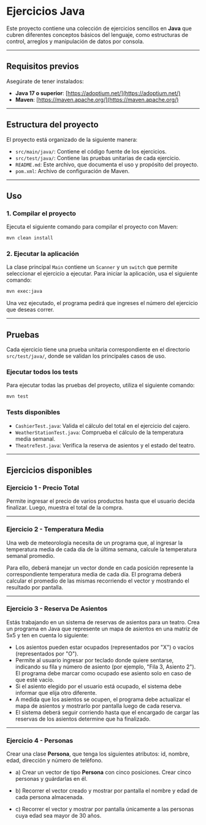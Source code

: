 # Ejercicios Java

Este proyecto contiene una colección de ejercicios sencillos en **Java** que cubren diferentes conceptos básicos del lenguaje, como estructuras de control, arreglos y manipulación de datos por consola.

---

## Requisitos previos

Asegúrate de tener instalados:

- **Java 17 o superior**: [https://adoptium.net/](https://adoptium.net/)
- **Maven**: [https://maven.apache.org/](https://maven.apache.org/)

---

## Estructura del proyecto

El proyecto está organizado de la siguiente manera:

- `src/main/java/`: Contiene el código fuente de los ejercicios.
- `src/test/java/`: Contiene las pruebas unitarias de cada ejercicio.
- `README.md`: Este archivo, que documenta el uso y propósito del proyecto.
- `pom.xml`: Archivo de configuración de Maven.

---

## Uso

### 1. Compilar el proyecto

Ejecuta el siguiente comando para compilar el proyecto con Maven:

```bash
mvn clean install
```

### 2. Ejecutar la aplicación

La clase principal `Main` contiene un `Scanner` y un `switch` que permite seleccionar el ejercicio a ejecutar. Para iniciar la aplicación, usa el siguiente comando:

```bash
mvn exec:java
```

Una vez ejecutado, el programa pedirá que ingreses el número del ejercicio que deseas correr.

---

## Pruebas

Cada ejercicio tiene una prueba unitaria correspondiente en el directorio `src/test/java/`, donde se validan los principales casos de uso.

### Ejecutar todos los tests

Para ejecutar todas las pruebas del proyecto, utiliza el siguiente comando:

```bash
mvn test
```

### Tests disponibles

- `CashierTest.java`: Valida el cálculo del total en el ejercicio del cajero.
- `WeatherStationTest.java`: Comprueba el cálculo de la temperatura media semanal.
- `TheatreTest.java`: Verifica la reserva de asientos y el estado del teatro.

---

## Ejercicios disponibles

### Ejercicio 1 - Precio Total

Permite ingresar el precio de varios productos hasta que el usuario decida finalizar. Luego, muestra el total de la compra.

---

### Ejercicio 2 - Temperatura Media

Una web de meteorología necesita de un programa que, al ingresar la temperatura media de cada día de la última semana, calcule la temperatura semanal promedio.

Para ello, deberá manejar un vector donde en cada posición represente la correspondiente temperatura media de cada día. El programa deberá calcular el promedio de las mismas recorriendo el vector y mostrando el resultado por pantalla.

---

### Ejercicio 3 - Reserva De Asientos

Estás trabajando en un sistema de reservas de asientos para un teatro. Crea un programa en Java que represente un mapa de asientos en una matriz de 5x5 y ten en cuenta lo siguiente:

- Los asientos pueden estar ocupados (representados por "X") o vacíos (representados por "O").
- Permite al usuario ingresar por teclado donde quiere sentarse, indicando su fila y número de asiento (por ejemplo, "Fila 3, Asiento 2"). El programa debe marcar como ocupado ese asiento solo en caso de que esté vacío.
- Si el asiento elegido por el usuario está ocupado, el sistema debe informar que elija otro diferente.
- A medida que los asientos se ocupen, el programa debe actualizar el mapa de asientos y mostrarlo por pantalla luego de cada reserva.
- El sistema deberá seguir corriendo hasta que el encargado de cargar las reservas de los asientos determine que ha finalizado.

---

### Ejercicio 4 - Personas

Crear una clase **Persona**, que tenga los siguientes atributos: id, nombre, edad, dirección y número de teléfono.

- a) Crear un vector de tipo **Persona** con cinco posiciones. Crear cinco personas y guárdarlas en él.

- b) Recorrer el vector creado y mostrar por pantalla el nombre y edad de cada persona almacenada.

- c) Recorrer el vector y mostrar por pantalla únicamente a las personas cuya edad sea mayor de 30 años.
